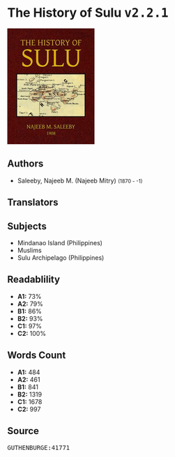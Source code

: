 # The History of Sulu <kbd>v2.2.1</kbd>

![](./cover.medium.jpg "")

## Authors


 - Saleeby, Najeeb M. (Najeeb Mitry) <small>(1870 - -1)</small>

## Translators



## Subjects


 - Mindanao Island (Philippines)
 - Muslims
 - Sulu Archipelago (Philippines)

## Readablility


 - **A1:** 73%
 - **A2:** 79%
 - **B1:** 86%
 - **B2:** 93%
 - **C1:** 97%
 - **C2:** 100%

## Words Count


 - **A1:** 484
 - **A2:** 461
 - **B1:** 841
 - **B2:** 1319
 - **C1:** 1678
 - **C2:** 997

## Source


<kbd>GUTHENBURGE:41771</kbd>
